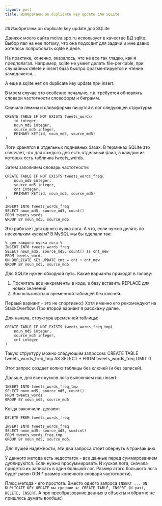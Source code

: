 ```yaml
---
layout: post
title: Изобретаем on duplicate key update для SQLite
---
```


##Изобретаем on duplicate key update для SQLite

Движок моего сайта molva.spb.ru использует в качестве БД sqlite. Выбор пал на нее потому, что она подходит для задачи и мне давно хотелось попробовать sqlite в деле.

На практике, конечно, оказалось, что не все так гладко, как я предполагал. Например, sqlite не умеет делать file-per-table, при случайных delete и insert база быстро фрагментируется и чтение замедляется...

А еще в sqlite нет on duplicate key update при insert.

В моем случае это особенно печально, т.к. требуется обновлять словари частотности словоформ и биграмм.

Сначала леммы и словоформы пишутся в лог следующей структуры:  

    CREATE TABLE IF NOT EXISTS tweets_words(
        id integer,
        noun_md5 integer,
        source_md5 integer,
        PRIMARY KEY(id, noun_md5, source_md5)
    )
    
Логи хранятся в отдельных подневных базах. В терминах SQLite это означает, что для каждого дня есть отдельный файл, в каждом из которых есть табличка tweets_words.

Затем заполняем словарь частотности:

    CREATE TABLE IF NOT EXISTS tweets_words_freq(
        noun_md5 integer,
        source_md5 integer,
        cnt integer,
        PRIMARY KEY(id, noun_md5, source_md5)
    )

    INSERT INTO tweets_words_freq
    SELECT noun_md5, source_md5, count() 
    FROM tweets_words
    GROUP BY noun_md5, source_md5

Это работает для одного куска лога. А что, если нужно делать по нескольким кускам?
В MySQL мы бы сделали так:

    % для каждого куска лога %
    INSERT INTO tweets_words_freq
    SELECT noun_md5, source_md5, count() as cnt_new
    FROM tweets_words
    ON DUPLICATE KEY UPDATE cnt = cnt + cnt_new
    GROUP BY noun_md5, source_md5

Для SQLite нужен обходной путь.
Какие варианты приходят в голову:
1) Посчитать все инкременты в коде, в базу вставить REPLACE для новых значений.
2) Воспользоваться временной таблицей без ключей.

Первый вариант - это не спортивно:) Хотя именно его рекомендуют на StackOverflow.
Про второй вариант я расскажу далее.

Для начала, структура временной таблицы:

    CREATE TABLE IF NOT EXISTS tweets_words_freq_tmp(
        noun_md5 integer,
        source_md5 integer,
        cnt integer
    )

Такую структуру можно следующим запросом:
     CREATE TABLE tweets_words_freq_tmp 
     AS SELECT * 
     FROM tweets_words_freq 
     LIMIT 0

Этот запрос создает копию таблицы без ключей (и без записей).

Дальше, для всех кусков лога выполняем наш insert:

    INSERT INTO tweets_words_freq_tmp
    SELECT noun_md5, source_md5, count() 
    FROM tweets_words
    GROUP BY noun_md5, source_md5

Когда закончили, делаем:

    DELETE FROM tweets_words_freq;

    INSERT INTO tweets_words_freq
    SELECT noun_md5, source_md5, sum(cnt) 
    FROM tweets_words_freq_tmp
    GROUP BY noun_md5, source_md5;

Для пущей надежности, эти два запроса стоит обернуть в транзакцию.

У данного метода есть недостаток - все данные перед суммированием дублируются. Если нужно просуммировать N кусков лога, сначала придется их записать в один большой лог. Размер этого большого лога будет равен O(N * размер конечного словаря частотности).

Плюс метода - его простота. Вместо одного запроса `INSERT ... ON DUPLICATE KEY UPDATE мы сделали 4: CREATE TABLE, INSERT (N раз), DELETE, INSERT`. А про преобразование данных в объекты и обратно не пришлось думать вообще:)
